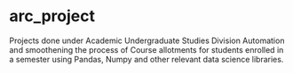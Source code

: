 # arc_project
Projects done under Academic Undergraduate Studies Division
Automation and smoothening the process of Course allotments for students enrolled in a semester using Pandas, Numpy and other relevant data science libraries.
